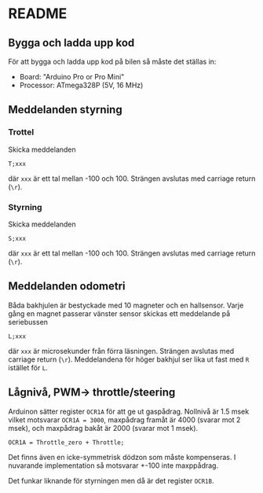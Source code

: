# README

## Bygga och ladda upp kod
För att bygga och ladda upp kod på bilen så måste det ställas in:
* Board: "Arduino Pro or Pro Mini"
* Processor: ATmega328P (5V, 16 MHz)


## Meddelanden styrning

### Trottel
Skicka meddelanden
```
T;xxx
```
där ```xxx``` är ett tal mellan -100 och 100. Strängen avslutas med carriage return (```\r```).

### Styrning
Skicka meddelanden
```
S;xxx
```
där ```xxx``` är ett tal mellan -100 och 100. Strängen avslutas med carriage return (```\r```).

## Meddelanden odometri
Båda bakhjulen är bestyckade med 10 magneter och en hallsensor. Varje gång en magnet passerar vänster sensor skickas ett meddelande på seriebussen
```
L;xxx
```
där ```xxx``` är microsekunder från förra läsningen. Strängen avslutas med carriage return (```\r```). Meddelandena för höger bakhjul ser lika ut fast med ```R``` istället för ```L```.


## Lågnivå, PWM-> throttle/steering
Arduinon sätter register ```OCR1A``` för att ge ut gaspådrag. Nollnivå är 1.5 msek vilket motsvarar ```OCR1A = 3000```, maxpådrag framåt är 4000 (svarar mot 2 msek), och maxpådrag bakåt är 2000 (svarar mot 1 msek).
```
OCR1A = Throttle_zero + Throttle;
```
Det finns även en icke-symmetrisk dödzon som måste kompenseras. I nuvarande implementation så motsvarar +-100 inte maxppådrag.

Det funkar liknande för styrningen men då är det register ```OCR1B```.
